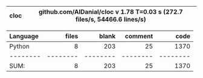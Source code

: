 cloc|github.com/AlDanial/cloc v 1.78  T=0.03 s (272.7 files/s, 54466.6 lines/s)
--- | ---

Language|files|blank|comment|code
:-------|-------:|-------:|-------:|-------:
Python|8|203|25|1370
--------|--------|--------|--------|--------
SUM:|8|203|25|1370
